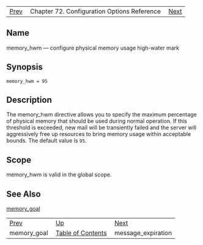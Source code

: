 |     |     |     |
| --- | --- | --- |
| [Prev](conf.ref.memory_goal)  | Chapter 72. Configuration Options Reference |  [Next](conf.ref.message_expiration) |

<a name="conf.ref.memory_hwm"></a>
## Name

memory_hwm — configure physical memory usage high-water mark

## Synopsis

`memory_hwm = 95`

<a name="idp25518592"></a>
## Description

The memory_hwm directive allows you to specify the maximum percentage of physical memory that should be used during normal operation. If this threshold is exceeded, new mail will be transiently failed and the server will aggressively free up resources to bring memory usage within acceptable bounds. The default value is `95`.

<a name="idp25521168"></a>
## Scope

memory_hwm is valid in the global scope.

<a name="idp25522992"></a>
## See Also

[memory_goal](conf.ref.memory_goal "memory_goal")

|     |     |     |
| --- | --- | --- |
| [Prev](conf.ref.memory_goal)  | [Up](config.options.ref) |  [Next](conf.ref.message_expiration) |
| memory_goal  | [Table of Contents](index) |  message_expiration |

